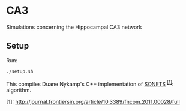 # CA3
Simulations concerning the Hippocampal CA3 network

## Setup

Run:

```bash
./setup.sh
```

This compiles Duane Nykamp's C++ implementation of [SONETS](https://github.com/dqnykamp/sonets/) <sup>[[1]](#f1)</sup>: algorithm.

<span name="f1">[1]</span>: http://journal.frontiersin.org/article/10.3389/fncom.2011.00028/full